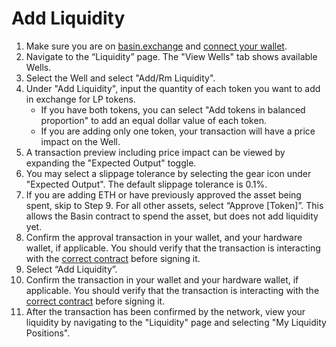 # Add Liquidity

1. Make sure you are on [basin.exchange](https://basin.exchange/) and [connect your wallet](../basics/connect-to-basin.md).
2. Navigate to the “Liquidity” page. The "View Wells" tab shows available Wells.&#x20;
3. Select the Well and select "Add/Rm Liquidity".
4. Under "Add Liquidity", input the quantity of each token you want to add in exchange for LP tokens.
   * If you have both tokens, you can select "Add tokens in balanced proportion" to add an equal dollar value of each token.
   * If you are adding only one token, your transaction will have a price impact on the Well.
5. A transaction preview including price impact can be viewed by expanding the "Expected Output" toggle.
6. You may select a slippage tolerance by selecting the gear icon under "Expected Output". The default slippage tolerance is 0.1%.
7. If you are adding ETH or have previously approved the asset being spent, skip to Step 9. For all other assets, select “Approve \[Token]”. This allows the Basin contract to spend the asset, but does not add liquidity yet.
8. Confirm the approval transaction in your wallet, and your hardware wallet, if applicable. You should verify that the transaction is interacting with the [correct contract](../../resources/contracts.md) before signing it.
9. Select “Add Liquidity”.
10. Confirm the transaction in your wallet and your hardware wallet, if applicable. You should verify that the transaction is interacting with the [correct contract](../../resources/contracts.md) before signing it.
11. After the transaction has been confirmed by the network, view your liquidity by navigating to the "Liquidity" page and selecting "My Liquidity Positions".
